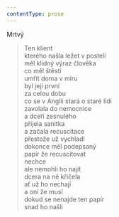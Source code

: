 ```yaml
---
contentType: prose
---
```


Mrtvý

> Ten klient  
> kterého našla ležet v posteli  
> měl klidný výraz člověka  
> co měl štěstí  
> umřít doma v míru  
> byl její první  
> za celou dobu  
> co se v Anglii stará o staré lidi  
> zavolala do nemocnice  
> a dceři zesnulého  
> přijela sanitka  
> a začala recuscitace  
> přestože už vychladl  
> dokonce měl podepsaný  
> papír že recuscitovat  
> nechce  
> ale nemohli ho najít  
> dcera na ně křičela  
> ať už ho nechají  
> a oni že musí  
> dokud se nenajde ten papír  
> snad ho našli
